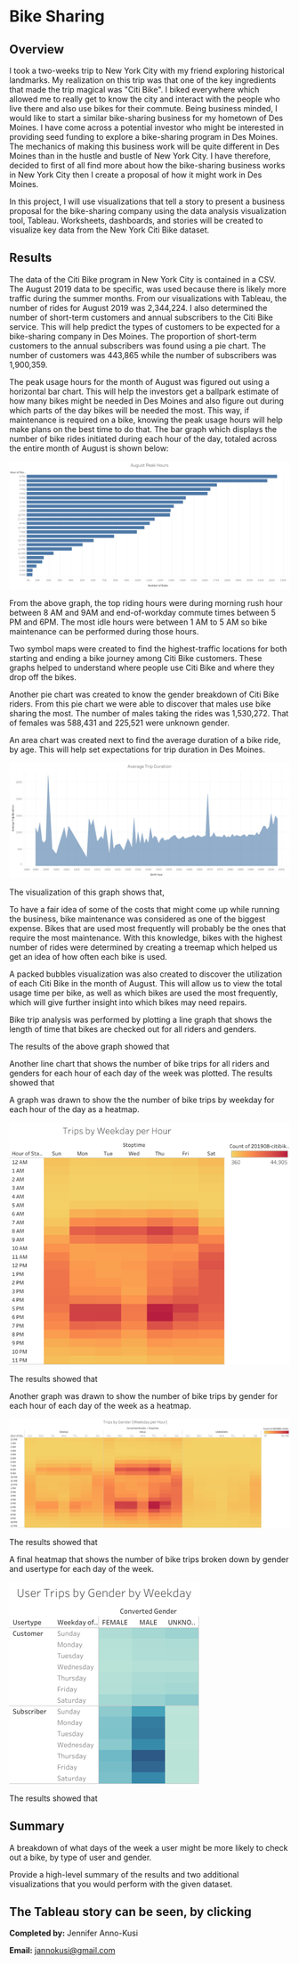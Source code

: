 # Bike Sharing
## Overview
I took a two-weeks trip to New York City with my friend exploring historical landmarks. My realization on this trip was that one of the key ingredients that made the trip magical was "Citi Bike". I biked everywhere which allowed me to really get to know the city and interact with the people who live there and also use bikes for their commute. Being business minded, I would like to start a similar bike-sharing business for my hometown of Des Moines. I have come across a potential investor who might be interested in providing seed funding to explore a bike-sharing program in Des Moines. The mechanics of making this business work will be quite different in Des Moines than in the hustle and bustle of New York City. I have therefore, decided to first of all find more about how the bike-sharing business works in New York City then I create a proposal of how it might work in Des Moines.

In this project, I will use visualizations that tell a story to present a business proposal for the bike-sharing company using the data analysis visualization tool, Tableau. Worksheets, dashboards, and stories will be created to visualize key data from the New York Citi Bike dataset.

## Results
The data of the Citi Bike program in New York City is contained in a CSV. The August 2019 data to be specific, was used because there is likely more traffic during the summer months. From our visualizations with Tableau, the number of rides for August 2019 was 2,344,224. I also determined the number of short-term customers and annual subscribers to the Citi Bike service. This will help predict the types of customers to be expected for a bike-sharing company in Des Moines. The proportion of short-term customers to the annual subscribers was found using a pie chart. The number of customers was 443,865 while the number of subscribers was 1,900,359.

The peak usage hours for the month of August was figured out using a horizontal bar chart. This will help the investors get a ballpark estimate of how many bikes might be needed in Des Moines and also figure out during which parts of the day bikes will be needed the most. This way, if maintenance is required on a bike, knowing the peak usage hours will help make plans on the best time to do that. The bar graph which displays the number of bike rides initiated during each hour of the day, totaled across the entire month of August is shown below:

![image1](https://github.com/GerlechJen/bikesharing/blob/main/Images/August%20Peak%20Hours.png)

From the above graph, the top riding hours were during morning rush hour between 8 AM and 9AM and end-of-workday commute times between 5 PM and 6PM. The most idle hours were between 1 AM to 5 AM so bike maintenance can be performed during those hours.

Two symbol maps were created to find the highest-traffic locations for both starting and ending a bike journey among Citi Bike customers. These graphs helped to understand where people use Citi Bike and where they drop off the bikes.

Another pie chart was created to know the gender breakdown of Citi Bike riders. From this pie chart we were able to discover that males use bike sharing the most. The number of males taking the rides was 1,530,272. That of females was 588,431 and 225,521 were unknown gender. 

An area chart was created next to find the average duration of a bike ride, by age. This will help set expectations for trip duration in Des Moines.

![image2](https://github.com/GerlechJen/bikesharing/blob/main/Images/Average%20Trip%20Duration.png)

The visualization of this graph shows that, 

To have a fair idea of some of the costs that might come up while running the business, bike maintenance was considered as one of the biggest expense. Bikes that are used most frequently will probably be the ones that require the most maintenance. With this knowledge, bikes with the highest number of rides were determined by creating a treemap which helped us get an idea of how often each bike is used.

A packed bubbles visualization was also created to discover the utilization of each Citi Bike in the month of August. This will allow us to view the total usage time per bike, as well as which bikes are used the most frequently, which will give further insight into which bikes may need repairs.




Bike trip analysis was performed by plotting a line graph that shows the length of time that bikes are checked out for all riders and genders.


The results of the above graph showed that

Another line chart that shows the number of bike trips for all riders and genders for each hour of each day of the week was plotted. 
The results showed that



A graph was drawn to show the the number of bike trips by weekday for each hour of the day as a heatmap.

![image3](https://github.com/GerlechJen/bikesharing/blob/main/Images/Trips%20by%20Weekday%20per%20Hour.png)

The results showed that

Another graph was drawn to show the number of bike trips by gender for each hour of each day of the week as a heatmap.

![image4](https://github.com/GerlechJen/bikesharing/blob/main/Images/Trips%20by%20Gender%20.png)

The results showed that

A final heatmap that shows the number of bike trips broken down by gender and usertype for each day of the week.

![image5](https://github.com/GerlechJen/bikesharing/blob/main/Images/User%20Trips%20by%20Gender%20by%20Weekday.png)

The results showed that








## Summary

A breakdown of what days of the week a user might be more likely to check out a bike, by type of user and gender.

Provide a high-level summary of the results and two additional visualizations that you would perform with the given dataset.

The Tableau story can be seen, by clicking 
----

**Completed by:** Jennifer Anno-Kusi

**Email:** jannokusi@gmail.com 
